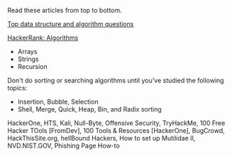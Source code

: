 Read these articles from top to bottom. 

<a href="https://hackernoon.com/50-data-structure-and-algorithms-interview-questions-for-programmers-b4b1ac61f5b0">Top data structure and algorithm questions</a>

<a href="https://www.hackerrank.com/domains/algorithms">HackerRank: Algorithms</a>
   - Arrays
   - Strings
   - Recursion



Don't do sorting or searching algorithms until you've studied the following topics:
 - Insertion, Bubble, Selection
 - Shell, Merge, Quick, Heap, Bin, and Radix sorting


HackerOne, HTS, Kali, Null-Byte, Offensive Security, TryHackMe, 100 Free Hacker TOols [FromDev], 100 Tools & Resources [HackerOne], BugCrowd, HackThisSite.org, hellBound Hackers, How to set up Mutilidae II, NVD.NIST.GOV, Phishing Page How-to
